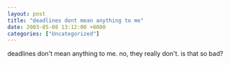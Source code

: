 ```yaml
---
layout: post
title: "deadlines dont mean anything to me"
date: 2003-05-08 13:12:00 +0000
categories: ["Uncategorized"]
---
```


deadlines don't mean anything to me.
no, they really don't.
is that so bad?